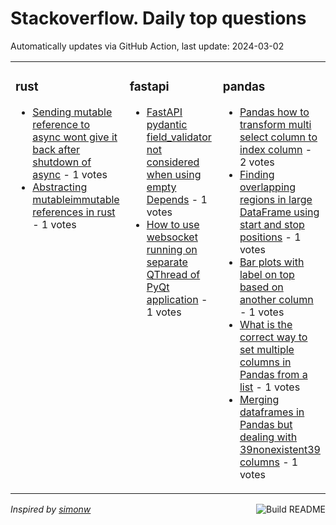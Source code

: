 # Stackoverflow. Daily top questions 

Automatically updates via GitHub Action, last update: <!-- date starts -->2024-03-02<!-- date ends -->


<table><tr><td valign="top" width="33%">

### rust
<!-- rust starts -->
* [Sending mutable reference to async wont give it back after shutdown of async](https://stackoverflow.com/questions/78090685/sending-mutable-reference-to-async-wont-give-it-back-after-shutdown-of-async) - 1 votes
* [Abstracting mutableimmutable references in rust](https://stackoverflow.com/questions/78085287/abstracting-mutable-immutable-references-in-rust) - 1 votes
<!-- rust ends -->
</td><td valign="top" width="34%">


### fastapi
<!-- fastapi starts -->
* [FastAPI  pydantic field_validator not considered when using empty Depends](https://stackoverflow.com/questions/78089139/fastapi-pydantic-field-validator-not-considered-when-using-empty-depends) - 1 votes
* [How to use websocket running on separate QThread of PyQt application](https://stackoverflow.com/questions/78086247/how-to-use-websocket-running-on-separate-qthread-of-pyqt-application) - 1 votes
<!-- fastapi ends -->
</td><td valign="top" width="34%">


### pandas
<!-- pandas starts -->
* [Pandas  how to transform multi select column to index  column](https://stackoverflow.com/questions/78093070/pandas-how-to-transform-multi-select-column-to-index-column) - 2 votes
* [Finding overlapping regions in large DataFrame using start and stop positions](https://stackoverflow.com/questions/78091649/finding-overlapping-regions-in-large-dataframe-using-start-and-stop-positions) - 1 votes
* [Bar plots with label on top based on another column](https://stackoverflow.com/questions/78087609/bar-plots-with-label-on-top-based-on-another-column) - 1 votes
* [What is the correct way to set multiple columns in Pandas from a list](https://stackoverflow.com/questions/78092770/what-is-the-correct-way-to-set-multiple-columns-in-pandas-from-a-list) - 1 votes
* [Merging dataframes in Pandas but dealing with 39nonexistent39 columns](https://stackoverflow.com/questions/78089330/merging-dataframes-in-pandas-but-dealing-with-non-existent-columns) - 1 votes
<!-- pandas ends -->
</td></tr></table>

<a href="https://github.com/hp0404/hp0404/actions"><img src="https://github.com/hp0404/hp0404/workflows/Build%20README/badge.svg" align="right" alt="Build README"></a> <p>*Inspired by  [simonw](https://github.com/simonw/simonw)*</p>
